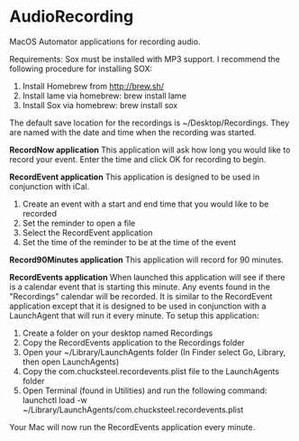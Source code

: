 # AudioRecording
MacOS Automator applications for recording audio.

Requirements:
Sox must be installed with MP3 support.
I recommend the following procedure for installing SOX:
1. Install Homebrew from http://brew.sh/
2. Install lame via homebrew:
  brew install lame
3. Install Sox via homebrew:
  brew install sox

The default save location for the recordings is ~/Desktop/Recordings. They are named with the date and time when the recording was started.

**RecordNow application**
This application will ask how long you would like to record your event.
Enter the time and click OK for recording to begin.

**RecordEvent application**
This application is designed to be used in conjunction with iCal.
1. Create an event with a start and end time that you would like to be recorded
2. Set the reminder to open a file
3. Select the RecordEvent application
4. Set the time of the reminder to be at the time of the event

**Record90Minutes application**
This application will record for 90 minutes.

**RecordEvents application**
When launched this application will see if there is a calendar event that
is starting this minute. Any events found in the "Recordings" calendar
will be recorded. It is similar to the RecordEvent application except
that it is designed to be used in conjunction with a LaunchAgent that will
run it every minute. To setup this application:
1. Create a folder on your desktop named Recordings
2. Copy the RecordEvents application to the Recordings folder
3. Open your ~/Library/LaunchAgents folder (In Finder select Go, Library, then open LaunchAgents)
4. Copy the com.chucksteel.recordevents.plist file to the LaunchAgents folder
5. Open Terminal (found in Utilities) and run the following command:
  launchctl load -w ~/Library/LaunchAgents/com.chucksteel.recordevents.plist

Your Mac will now run the RecordEvents application every minute.
